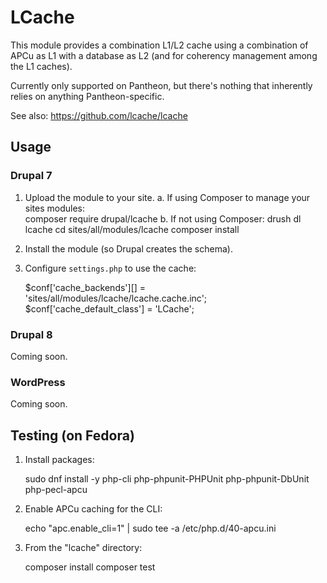 # LCache

This module provides a combination L1/L2 cache using a combination
of APCu as L1 with a database as L2 (and for coherency management
among the L1 caches).

Currently only supported on Pantheon, but there's nothing that
inherently relies on anything Pantheon-specific.

See also: https://github.com/lcache/lcache

## Usage

### Drupal 7

 1. Upload the module to your site.
    a. If using Composer to manage your sites modules:  
       composer require drupal/lcache
    b. If not using Composer:
       drush dl lcache
       cd sites/all/modules/lcache
       composer install
 2. Install the module (so Drupal creates the schema).
 3. Configure `settings.php` to use the cache:

    $conf['cache_backends'][] = 'sites/all/modules/lcache/lcache.cache.inc';
    $conf['cache_default_class'] = 'LCache';

### Drupal 8

Coming soon.

### WordPress

Coming soon.

## Testing (on Fedora)

 1. Install packages:

    sudo dnf install -y php-cli php-phpunit-PHPUnit php-phpunit-DbUnit php-pecl-apcu

 2. Enable APCu caching for the CLI:

    echo "apc.enable_cli=1" | sudo tee -a /etc/php.d/40-apcu.ini

 3. From the "lcache" directory:

    composer install
    composer test
